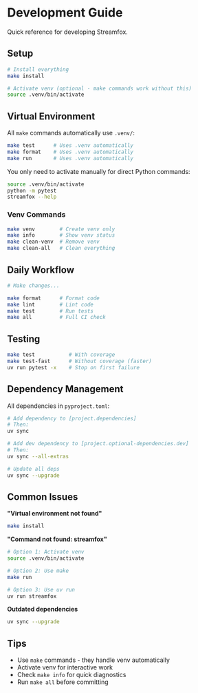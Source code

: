 # Development Guide

Quick reference for developing Streamfox.

## Setup

```bash
# Install everything
make install

# Activate venv (optional - make commands work without this)
source .venv/bin/activate
```

## Virtual Environment

All `make` commands automatically use `.venv/`:

```bash
make test      # Uses .venv automatically
make format    # Uses .venv automatically
make run       # Uses .venv automatically
```

You only need to activate manually for direct Python commands:

```bash
source .venv/bin/activate
python -m pytest
streamfox --help
```

### Venv Commands

```bash
make venv        # Create venv only
make info        # Show venv status
make clean-venv  # Remove venv
make clean-all   # Clean everything
```

## Daily Workflow

```bash
# Make changes...

make format      # Format code
make lint        # Lint code
make test        # Run tests
make all         # Full CI check
```

## Testing

```bash
make test           # With coverage
make test-fast      # Without coverage (faster)
uv run pytest -x    # Stop on first failure
```

## Dependency Management

All dependencies in `pyproject.toml`:

```bash
# Add dependency to [project.dependencies]
# Then:
uv sync

# Add dev dependency to [project.optional-dependencies.dev]
# Then:
uv sync --all-extras

# Update all deps
uv sync --upgrade
```

## Common Issues

**"Virtual environment not found"**
```bash
make install
```

**"Command not found: streamfox"**
```bash
# Option 1: Activate venv
source .venv/bin/activate

# Option 2: Use make
make run

# Option 3: Use uv run
uv run streamfox
```

**Outdated dependencies**
```bash
uv sync --upgrade
```

## Tips

- Use `make` commands - they handle venv automatically
- Activate venv for interactive work
- Check `make info` for quick diagnostics
- Run `make all` before committing
